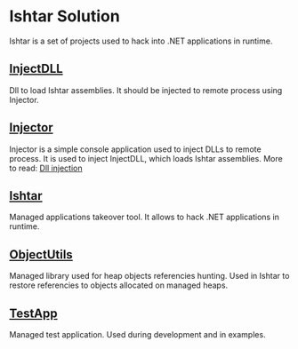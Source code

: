 # Ishtar Solution
Ishtar is a set of projects used to hack into .NET applications in runtime.

## [InjectDLL](https://github.com/rsc-dev/ishtar/tree/master/Ishtar/InjectDLL)
Dll to load Ishtar assemblies. It should be injected to remote process using Injector.

## [Injector](https://github.com/rsc-dev/ishtar/tree/master/Ishtar/Injector)
Injector is a simple console application used to inject DLLs to remote process.
It is used to inject InjectDLL, which loads Ishtar assemblies.
More to read: [Dll injection](https://en.wikipedia.org/wiki/DLL_injection)

## [Ishtar](https://github.com/rsc-dev/ishtar/tree/master/Ishtar/Ishtar)
Managed applications takeover tool. It allows to hack .NET applications in runtime.

## [ObjectUtils](https://github.com/rsc-dev/ishtar/tree/master/Ishtar/ObjectUtils)
Managed library used for heap objects referencies hunting.
Used in Ishtar to restore referencies to objects allocated on managed heaps.

## [TestApp](https://github.com/rsc-dev/ishtar/tree/master/Ishtar/TestApp)
Managed test application. Used during development and in examples.